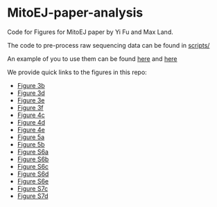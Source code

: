 # MitoEJ-paper-analysis
Code for Figures for MitoEJ paper by Yi Fu and Max Land.

The code to pre-process raw sequencing data can be found in [scripts/](scripts/)

An example of you to use them can be found [here](notebooks/GlucoseGalactoseExp/GlucoseGalactoseExp_process_mito_fragments.ipynb) and [here](notebooks/8HetClonesHashtagMix/8HetClonesHashtagMix_process_mito_fragments.ipynb)

We provide quick links to the figures in this repo:
- [Figure 3b](notebooks/GlucoseGalactoseExp/GlucoseGalactoseExp_processing_to_adata.ipynb)
- [Figure 3d](notebooks/GlucoseGalactoseExp/GlucoseGalactoseExp_processing_to_adata.ipynb)
- [Figure 3e](notebooks/GlucoseGalactoseExp/GlucoseGalactoseExp_processing_to_adata.ipynb)
- [Figure 3f](notebooks/GlucoseGalactoseExp/GlucoseGalactoseExp_analysis.ipynb)
- [Figure 4c](notebooks/GlucoseGalactoseExp/GlucoseGalactoseExp_analysis.ipynb)
- [Figure 4d](notebooks/GlucoseGalactoseExp/GlucoseGalactoseExp_analysis.ipynb)
- [Figure 4e](notebooks/GlucoseGalactoseExp/GlucoseGalactoseExp_analysis.ipynb)
- [Figure 5a](notebooks/8HetClonesHashtagMix/8HetClonesHashtagMix_analysis.ipynb)
- [Figure 5b](notebooks/8HetClonesHashtagMix/8HetClonesHashtagMix_analysis.ipynb)
- [Figure S6a](notebooks/GlucoseGalactoseExp/GlucoseGalactoseExp_processing_to_adata.ipynb)
- [Figure S6b](notebooks/GlucoseGalactoseExp/GlucoseGalactoseExp_processing_to_adata.ipynb)
- [Figure S6c](notebooks/GlucoseGalactoseExp/GlucoseGalactoseExp_processing_to_adata.ipynb)
- [Figure S6d](notebooks/GlucoseGalactoseExp/GlucoseGalactoseExp_analysis.ipynb)
- [Figure S6e](notebooks/GlucoseGalactoseExp/GlucoseGalactoseExp_analysis.ipynb)
- [Figure S7c](notebooks/GlucoseGalactoseExp/GlucoseGalactoseExp_analysis.ipynb)
- [Figure S7d](notebooks/GlucoseGalactoseExp/GlucoseGalactoseExp_analysis.ipynb)
